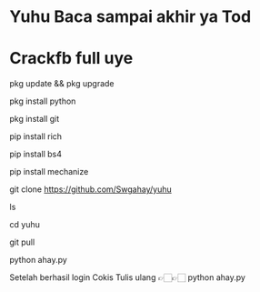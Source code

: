 # Yuhu Baca sampai akhir ya Tod

# Crackfb full uye

pkg update && pkg upgrade

pkg install python

pkg install git

pip install rich

pip install bs4

pip install mechanize


git clone https://github.com/Swgahay/yuhu

ls

cd yuhu

git pull

python ahay.py

Setelah berhasil login Cokis
Tulis ulang 👉🏻👉🏻 python ahay.py



